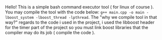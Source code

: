 Hello! This is a simple bash command executor tool ( for linux of course ).
You may compile the tool with the code below: ``g++ main.cpp -o main -lboost_system -lboost_thread -lpthread``.
The "why we compile tool in that way?" regards to the code i used in the project, i used the libboost header for the timer part of the project so you must link boost libraries that the compiler may do its job ( compile the code ).
